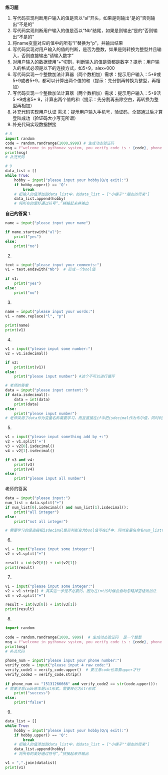 **练习题**
1. 写代码实现判断用户输入的值是否以“al”开头，如果是则输出“是的”否则输出“不是的”
2. 写代码实现判断用户输入的值是否以“Nb”结尾，如果是则输出“是的”否则输出“不是的”
3. 将name变量对应的值中的所有“l”替换为“p”，并输出结果
4. 写代码实现对用户输入的值的判断，是否为整数，如果是则转换为整型并且输入，否则直接输出“请输入数字”
5. 对用户输入的数据使用“+”切割，判断输入的值是否都是数字？提示：用户输入的格式必须是以下的连接方式，如5+9，alex+000
6. 写代码实现一个整数加法计算器（两个数相加）需求：提示用户输入：5+9或5+9或者5+9，都可以计算出两个值的和（提示：先分割再转换为整型，再相加）
7. 写代码实现一个整数加法计算器（两个数相加）需求：提示用户输入：5+9活5 +9或者5+ 9，计算出两个值的和（提示：先分割再去除空白，再转换为整型再相加）
8. 补充代码实现用户认证 需求：提示用户输入手机号，验证码，全部通过后才算登陆成功（验证码大小写无所谓）
9. 补充代码实现数据拼接
```python
# 8
import random
code = random.randrange(1000,9999) # 生成动态验证码
msg = f"welcome in pythonav system, you verify code is : {code}, phone number is : {15131266666}"
print(msg)
# 补充代码
```
```python
# 9
data_list = []
while True:
	hobby = input("please input your hobby(Q/q exit):")
	if hobby.upper() == 'Q':
		break
	# 把输入的值添加到data_list中，如data_list = ["小姨子""朋友的母亲"]
	data_list.append(hobby)
	# 将所有的爱好通过符号“,”拼接起来并输出
```

**自己的答案**
1.
```python
name = input("please input your name")

if name.startswith("al"):
	print("yes")
else:
	print("no")
```

2.
```python
text = input("please input your comments:")  
v1 = text.endswith("Nb")  # 形成一个bool值
  
if v1:  
    print("yes")  
else:  
    print("no")
```

3.
```python
name = input("please input your words:")  
v1 = name.replace("l", "p")  
  
print(name)  
print(v1)
```

4.
```python
v1 = input("please input some number:")
v2 = v1.isdecimal()

if v2:
	print(int(v1))
else:
	print("please input number") #这个不可以进行循环
```
```python
# 老师的答案
data = input("please input content:")
if data.isdecimal():
	data = int(data)
	print(data)
else:
	print("please input number")
# 老师采用了data作为变量名称需要学习，而且直接在if中把isdecimal作为布尔值，同时利用了数据会覆盖上一次输入的特性从头到尾使用data这个变量名，实际上节省了空间，需要学习
```

5.
```python
v1 = input("please input something add by +:")
v2 = v1.split('+')
v3 = v2[0].isdecimal()
v4 = v2[1].isdecimal()

if v3 and v4:
	print(v3)
	print(v4)
else:
	print("please input all number")
```
老师的答案
```python
data = input("please input:")
num_list = data.split("+")
if num_list[0].isdecimal() and num_list[1].isdecimal():
	print("all integer")
else:
	print("not all integer")

# 需要学习的是直接把isdecimal整形判断变为bool值写在if中，同时变量名命名num_list需要学习
```

6.
```python
v1 = input("please input some integer:")
v2 = v1.split("+")

result = int(v2[0]) + int(v2[1])
print(result)
```

7.
```python
v1 = input("please input some integer:")
v2 = v1.strip() # 其实这一步是不必要的，因为在int的时候会自动忽略掉空格做加法
v3 = v2.split("+")

result = int(v3[0]) + int(v3[1])
print(result)
```

8.
```python
import random  
  
code = random.randrange(1000, 9999)  # 生成动态验证码  是一个整型
msg = f"welcome in pythonav system, you verify code is : {code}, phone number is : {15131266666}"  
print(msg)  
# 补充代码  
  
phone_num = input("please input your phone number:")  
verify_code = input("please input 4 raw code:")  
verify_code1 = verify_code.upper()  # 要注意code也需要upper才行
verify_code2 = verify_code.strip()  
  
if phone_num == "15131266666" and verify_code2 == str(code.upper()):  
# 需要注意code原本是int形式，需要转化为str形式
    print("success")  
else:  
    print("false")
```

9.
```python
data_list = []
while True:
	hobby = input("please input your hobby(Q/q exit):")
	if hobby.upper() == 'Q':
		break
	# 把输入的值添加到data_list中，如data_list = ["小姨子""朋友的母亲"]
	data_list.append(hobby)
	# 将所有的爱好通过符号“,”拼接起来并输出

v1 = ",".join(datalist)
print(v1)
```